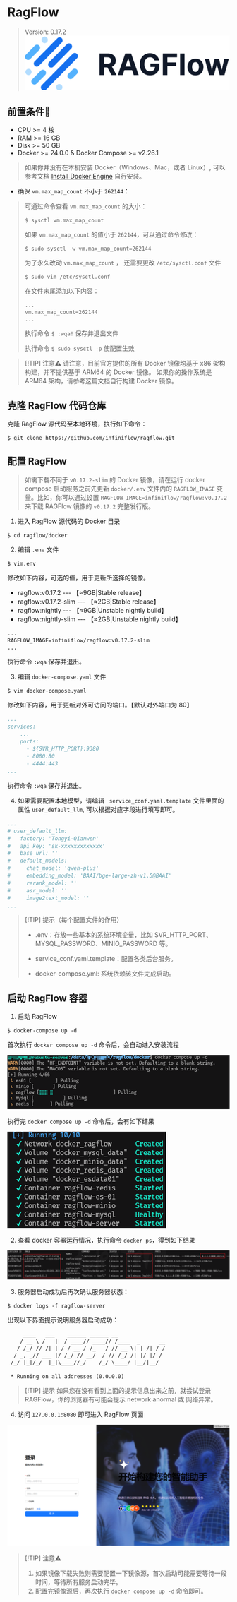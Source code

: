 # RagFlow
> Version: 0.17.2
![logo](./assets/logo.png)


## 前置条件📝 

- CPU >= 4 核
- RAM >= 16 GB
- Disk >= 50 GB
- Docker >= 24.0.0 & Docker Compose >= v2.26.1
> 如果你并没有在本机安装 Docker（Windows、Mac，或者 Linux）, 可以参考文档 [Install Docker Engine](https://docs.docker.com/engine/install/) 自行安装。
- 确保 `vm.max_map_count` 不小于 `262144`：
> 可通过命令查看 `vm.max_map_count` 的大小：
> ```bash:no-line-numbers
> $ sysctl vm.max_map_count
> ```
>
> 如果 `vm.max_map_count` 的值小于 `262144`，可以通过命令修改：
> ```bash:no-line-numbers
> $ sudo sysctl -w vm.max_map_count=262144
> ```
> 
> 为了永久改动 `vm.max_map_count` ， 还需要更改 `/etc/sysctl.conf` 文件
> ```bash:no-line-numbers
> $ sudo vim /etc/sysctl.conf
> ```
>
> 在文件末尾添加以下内容：
> ```bash:no-line-numbers
> ...
> vm.max_map_count=262144
> ...
> ```
>
> 执行命令 `$ :wqa!` 保存并退出文件
>
> 执行命令 `$ sudo sysctl -p` 使配置生效
>


> [!TIP] 注意⚠️
> 请注意，目前官方提供的所有 Docker 镜像均基于 x86 架构构建，并不提供基于 ARM64 的 Docker 镜像。 如果你的操作系统是 ARM64 架构，请参考这篇文档自行构建 Docker 镜像。

## 克隆 RagFlow 代码仓库

克隆 RagFlow 源代码至本地环境，执行如下命令：

```bash:no-line-numbers
$ git clone https://github.com/infiniflow/ragflow.git
```

## 配置 RagFlow

> 如需下载不同于 `v0.17.2-slim` 的 Docker 镜像，请在运行 docker compose 启动服务之前先更新 `docker/.env` 文件内的 `RAGFLOW_IMAGE` 变量。比如，你可以通过设置 `RAGFLOW_IMAGE=infiniflow/ragflow:v0.17.2` 来下载 RAGFlow 镜像的 `v0.17.2` 完整发行版。

1. 进入 RagFlow 源代码的 Docker 目录
```bash:no-line-numbers
$ cd ragflow/docker
```
2. 编辑 `.env` 文件
```bash:no-line-numbers
$ vim.env
```
修改如下内容，可选的值，用于更新所选择的镜像。
- ragflow:v0.17.2                ---               【≈9GB|Stable release】
- ragflow:v0.17.2-slim           ---               【≈2GB|Stable release】
- ragflow:nightly                ---               【≈9GB|Unstable nightly build】
- ragflow:nightly-slim           ---               【≈2GB|Unstable nightly build】

```text 2
...
RAGFLOW_IMAGE=infiniflow/ragflow:v0.17.2-slim
...
```
执行命令 `:wqa` 保存并退出。

3. 编辑 `docker-compose.yaml` 文件
```bash:no-line-numbers
$ vim docker-compose.yaml
```

修改如下内容，用于更新对外可访问的端口。【默认对外端口为 80】
```yaml 6,7
...
services:
    ...
    ports:
      - ${SVR_HTTP_PORT}:9380
      - 8080:80
      - 4444:443
...
```

执行命令 `:wqa` 保存并退出。

4. 如果需要配置本地模型，请编辑 ` service_conf.yaml.template` 文件里面的属性 `user_default_llm`, 可以根据对应字段进行填写即可。
```yaml 2-11
...
# user_default_llm:
#   factory: 'Tongyi-Qianwen'
#   api_key: 'sk-xxxxxxxxxxxxx'
#   base_url: ''
#   default_models:
#     chat_model: 'qwen-plus'
#     embedding_model: 'BAAI/bge-large-zh-v1.5@BAAI'
#     rerank_model: ''
#     asr_model: ''
#     image2text_model: ''
...
```

> [!TIP] 提示（每个配置文件的作用）
> - .env：存放一些基本的系统环境变量，比如 SVR_HTTP_PORT、MYSQL_PASSWORD、MINIO_PASSWORD 等。
>
> - service_conf.yaml.template：配置各类后台服务。
>
> - docker-compose.yml: 系统依赖该文件完成启动。


## 启动 RagFlow 容器

1. 启动 RagFlow

```bash:no-line-numbers
$ docker-compose up -d
```

首次执行 `docker compose up -d` 命令后，会自动进入安装流程

![install](./assets/install.png)

执行完 `docker compose up -d` 命令后，会有如下结果

![running](./assets/running.png)

2. 查看 docker 容器运行情况，执行命令 `docker ps`，得到如下结果

![docker-ps](./assets/docker-ps.png)

3. 服务器启动成功后再次确认服务器状态：

```bash:no-line-numbers
$ docker logs -f ragflow-server
```

出现以下界面提示说明服务器启动成功：
```bash:no-line-numbers
     ____   ___    ______ ______ __
    / __ \ /   |  / ____// ____// /____  _      __
   / /_/ // /| | / / __ / /_   / // __ \| | /| / /
  / _, _// ___ |/ /_/ // __/  / // /_/ /| |/ |/ /
 /_/ |_|/_/  |_|\____//_/    /_/ \____/ |__/|__/

 * Running on all addresses (0.0.0.0)
```

> [!TIP] 提示
> 如果您在没有看到上面的提示信息出来之前，就尝试登录 RAGFlow，你的浏览器有可能会提示 network anormal 或 网络异常。

4. 访问 `127.0.0.1:8080` 即可进入 RagFlow 页面

![login](./assets/login.png)


> [!TIP] 注意⚠️
> 1. 如果镜像下载失败则需要配置一下镜像源，首次启动可能需要等待一段时间，等待所有服务启动完毕。
> 2. 配置完镜像源后，再次执行 `docker compose up -d` 命令即可。


